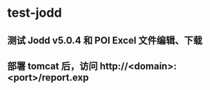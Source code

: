 # test-jodd

## 测试 Jodd v5.0.4 和 POI Excel 文件编辑、下载

## 部署 tomcat 后，访问 http://\<domain\>:\<port\>/report.exp

